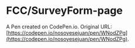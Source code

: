 # FCC/SurveyForm-page

A Pen created on CodePen.io. Original URL: [https://codepen.io/nosoyesejuan/pen/WNodZPg](https://codepen.io/nosoyesejuan/pen/WNodZPg).



